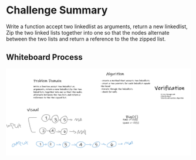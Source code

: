 # Challenge Summary

Write a function accept two linkedlist as arguments, return a new linkedlist,
Zip the two linked lists together into one so that the nodes alternate between the two lists and return a reference to the the zipped list.

## Whiteboard Process

![zip](./img/Screenshot_14.png)

